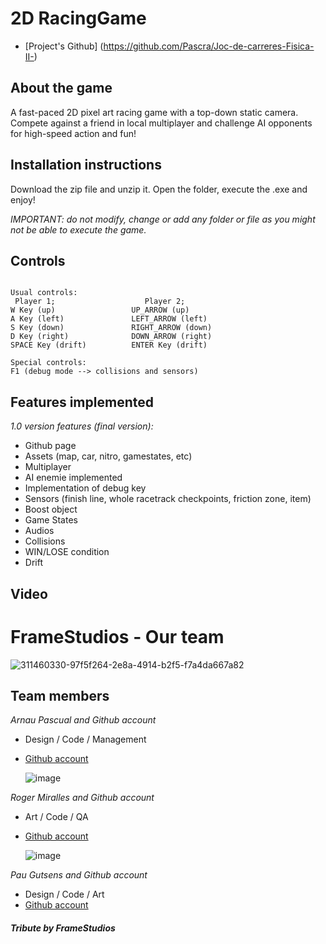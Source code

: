 # 2D RacingGame

* [Project's Github] (https://github.com/Pascra/Joc-de-carreres-Fisica-II-)

## About the game

A fast-paced 2D pixel art racing game with a top-down static camera. Compete against a friend in local multiplayer and challenge AI opponents for high-speed action and fun!

## Installation instructions

Download the zip file and unzip it. Open the folder, execute the .exe and enjoy!

_IMPORTANT: do not modify, change or add any folder or file as you might not be able to execute the game._

## Controls
~~~~~~~~~~~~~~~

Usual controls:
 Player 1;                    Player 2;
W Key (up)                 UP_ARROW (up)   
A Key (left)               LEFT_ARROW (left)
S Key (down)               RIGHT_ARROW (down) 
D Key (right)              DOWN_ARROW (right)
SPACE Key (drift)          ENTER Key (drift)

Special controls:
F1 (debug mode --> collisions and sensors)

~~~~~~~~~~~~~~~

## Features implemented

_1.0 version features (final version):_

* Github page
* Assets (map, car, nitro, gamestates, etc)
* Multiplayer
* AI enemie implemented
* Implementation of debug key
* Sensors (finish line, whole racetrack checkpoints, friction zone, item)
* Boost object
* Game States
* Audios
* Collisions
* WIN/LOSE condition 
* Drift

## Video


# FrameStudios - Our team

![311460330-97f5f264-2e8a-4914-b2f5-f7a4da667a82](https://github.com/Pascra/Pac-Man/assets/160216424/10c01ef0-be32-4d84-a5b6-701ed7fa1327)

## Team members

_Arnau Pascual and Github account_

* Design / Code / Management
* [Github account](https://github.com/Pascra)
  
  ![image](https://github.com/Pascra/Pac-Man/assets/160216424/46251066-7879-478c-afe9-56c7ef9d027b)


_Roger Miralles and Github account_

* Art / Code / QA
* [Github account](https://github.com/Roster247)
  
  ![image](https://github.com/Pascra/Pac-Man/assets/160216424/f4575d55-e701-4ef9-8ec8-652da0fecf6a)


_Pau Gutsens and Github account_

* Design / Code / Art
* [Github account](https://github.com/PauGutsens)




#### _Tribute by FrameStudios_
